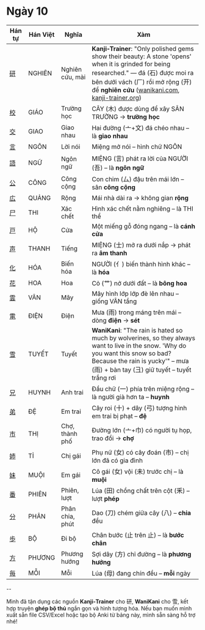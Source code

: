 <link href="styles.css" rel="stylesheet">

# Ngày 10

| Hán tự | Hán Việt | Nghĩa | Xàm |
| -------------------------------- | ------ | ---------- | ----------------------------------------------------------------------------------------------------------------------------------------------------------- |
| [<span class="stroke-order">研</span>](https://mazii.net/vi-VN/search/kanji/javi/研) | NGHIÊN | Nghiên cứu, mài | **Kanji‑Trainer**: "Only polished gems show their beauty: A stone 'opens' when it is grinded for being researched." — đá (石) được moi ra bên dưới vách (厂) rồi mở rộng (开) để **nghiên cứu** ([wanikani.com][1], [kanji-trainer.org][2]) |
| [<span class="stroke-order">校</span>](https://mazii.net/vi-VN/search/kanji/javi/校) | GIÁO | Trường học | CÂY (木) được dùng để xây SÂN TRƯỜNG → **trường học** |
| [<span class="stroke-order">交</span>](https://mazii.net/vi-VN/search/kanji/javi/交) | GIAO | Giao nhau | Hai đường (亠+文) đá chéo nhau – là **giao nhau** |
| [<span class="stroke-order">言</span>](https://mazii.net/vi-VN/search/kanji/javi/言) | NGÔN | Lời nói | Miệng mở nói – hình chữ NGÔN |
| [<span class="stroke-order">語</span>](https://mazii.net/vi-VN/search/kanji/javi/語) | NGỮ | Ngôn ngữ | MIỆNG (言) phát ra lời của NGƯỜI (吾) – là **ngôn ngữ** |
| [<span class="stroke-order">公</span>](https://mazii.net/vi-VN/search/kanji/javi/公) | CÔNG | Công cộng | Con chim (厶) đậu trên mái lớn – sân **công cộng** |
| [<span class="stroke-order">広</span>](https://mazii.net/vi-VN/search/kanji/javi/広) | QUẢNG | Rộng | Mái nhà dài ra → không gian **rộng** |
| [<span class="stroke-order">尸</span>](https://mazii.net/vi-VN/search/kanji/javi/尸) | THI | Xác chết | Hình xác chết nằm nghiêng – là THI thể |
| [<span class="stroke-order">戸</span>](https://mazii.net/vi-VN/search/kanji/javi/戸) | HỘ | Cửa | Một miếng gỗ đóng ngang – là **cánh cửa** |
| [<span class="stroke-order">声</span>](https://mazii.net/vi-VN/search/kanji/javi/声) | THANH | Tiếng | MIỆNG (士) mở ra dưới nắp → phát ra **âm thanh** |
| [<span class="stroke-order">化</span>](https://mazii.net/vi-VN/search/kanji/javi/化) | HÓA | Biến hóa | NGƯỜI (亻) biến thành hình khác – là **hóa** |
| [<span class="stroke-order">花</span>](https://mazii.net/vi-VN/search/kanji/javi/花) | HOA | Hoa | Cỏ (艹) nở dưới đất – là **bông hoa** |
| [<span class="stroke-order">雲</span>](https://mazii.net/vi-VN/search/kanji/javi/雲) | VÂN | Mây | Mây hình lớp lớp đè lên nhau – giống VÂN tầng |
| [<span class="stroke-order">電</span>](https://mazii.net/vi-VN/search/kanji/javi/電) | ĐIỆN | Điện | Mưa (雨) trong máng trên mái – dòng **điện** → **sét** |
| [<span class="stroke-order">雪</span>](https://mazii.net/vi-VN/search/kanji/javi/雪) | TUYẾT | Tuyết | **WaniKani**: "The rain is hated so much by wolverines, so they always want to live in the snow. 'Why do you want this snow so bad? Because the rain is yucky'" – mưa (雨) + bàn tay (彐) giữ tuyết – tuyết trắng rơi |
| [<span class="stroke-order">兄</span>](https://mazii.net/vi-VN/search/kanji/javi/兄) | HUYNH | Anh trai | Đầu chữ (一) phía trên miệng rộng – là người già hơn ta – **huynh** |
| [<span class="stroke-order">弟</span>](https://mazii.net/vi-VN/search/kanji/javi/弟) | ĐỆ | Em trai | Cây roi (十) + dây (弓) tượng hình em trai bị phạt – **đệ** |
| [<span class="stroke-order">市</span>](https://mazii.net/vi-VN/search/kanji/javi/市) | THỊ | Chợ, thành phố | Đường lớn (亠+巾) có người tụ họp, trao đổi → **chợ** |
| [<span class="stroke-order">姉</span>](https://mazii.net/vi-VN/search/kanji/javi/姉) | TỈ | Chị gái | Phụ nữ (女) có cây đoán (市) – chị lớn đã có gia đình |
| [<span class="stroke-order">妹</span>](https://mazii.net/vi-VN/search/kanji/javi/妹) | MUỘI | Em gái | Cô gái (女) vội (未) trước chị – là **muội** |
| [<span class="stroke-order">番</span>](https://mazii.net/vi-VN/search/kanji/javi/番) | PHIÊN | Phiên, lượt | Lúa (田) chồng chất trên cột (釆) – lượt **phép** |
| [<span class="stroke-order">分</span>](https://mazii.net/vi-VN/search/kanji/javi/分) | PHÂN | Phân chia, phút | Dao (刀) chém giữa cây (八) – **chia** đều |
| [<span class="stroke-order">歩</span>](https://mazii.net/vi-VN/search/kanji/javi/歩) | BỘ | Đi bộ | Chân bước (止 trên 止) – là **bước chân** |
| [<span class="stroke-order">方</span>](https://mazii.net/vi-VN/search/kanji/javi/方) | PHƯƠNG | Phương hướng | Sợi dây (方) chỉ đường – là **phương hướng** |
| [<span class="stroke-order">毎</span>](https://mazii.net/vi-VN/search/kanji/javi/毎) | MỖI | Mỗi | Lúa (母) đang chín đều – **mỗi** ngày |

--

Mình đã tận dụng các nguồn **Kanji‑Trainer** cho 研, **WaniKani** cho 雪, kết hợp truyện **ghép bộ thủ** ngắn gọn và hình tượng hóa. Nếu bạn muốn mình xuất sẵn file CSV/Excel hoặc tạo bộ Anki từ bảng này, mình sẵn sàng hỗ trợ nhé!

[1]: https://www.wanikani.com/kanji/%E7%A0%94?utm_source=chatgpt.com "WaniKani / Kanji / 研"
[2]: https://www.kanji-trainer.org/Mnemonic_phrase/Mnemonic_%E7%A0%94.html?utm_source=chatgpt.com "Memory phrase (Mnemonic) for the Japanese Kanji: 研"

